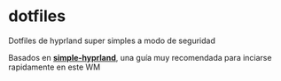 # dotfiles
Dotfiles de hyprland super simples a modo de seguridad

Basados en **[simple-hyprland](https://github.com/gaurav23b/simple-hyprland/tree/main)**, una guía muy recomendada para inciarse rapidamente en este WM
